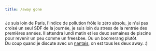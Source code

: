 ```yaml
---
title: /away gone
---
```


Je suis loin de Paris, l'indice de pollution frôle le zéro absolu, je n'ai pas
croisé un seul SDF de la journée, je suis loin du stress de la rentrée des
premières années. Il attendra lundi matin et les deux semaines de piscine pour
revenir un peu comme un freesbee. Ou un boomerang plutôt.  
Du coup quand je discute avec un [nantais](http://tuxaco.ath.cx), on est tous
les deux away. :)

